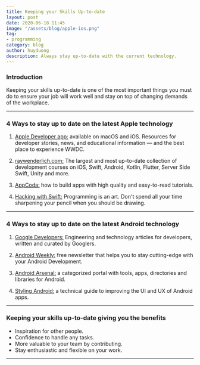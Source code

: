 ```yaml
---
title: Keeping your Skills Up-to-date
layout: post
date: 2020-06-18 11:45
image: "/assets/blog/apple-ios.png"
tag:
- programming
category: blog
author: huyduong
description: Always stay up-to-date with the current technology.
---
```


### Introduction

Keeping your skills up-to-date is one of the most important things you must do to ensure your job will work well and stay on top of changing demands of the workplace.

---

### 4 Ways to stay up to date on the latest Apple technology

1. <a href="https://apps.apple.com/us/app/apple-developer/id640199958" target="_blank">Apple Developer app:</a> available on macOS and iOS. Resources for developer stories, news, and educational information — and the best place to experience WWDC.

2. <a href="http://www.raywenderlich.com" target="_blank">raywenderlich.com:</a> The largest and most up-to-date collection of development courses on iOS, Swift, Android, Kotlin, Flutter, Server Side Swift, Unity and more.

3. <a href="https://www.appcoda.com" target="_blank">AppCoda:</a> how to build apps with high quality and easy-to-read tutorials.

4. <a href="https://www.hackingwithswift.com" target="_blank">Hacking with Swift:</a> Programming is an art. Don't spend all your time sharpening your pencil when you should be drawing.

---

### 4 Ways to stay up to date on the latest Android technology

1. <a href="https://developers.google.com" target="_blank">Google Developers:</a> Engineering and technology articles for developers, written and curated by Googlers.

2. <a href="https://androidweekly.net" target="_blank">Android Weekly:</a> free newsletter that helps you to stay cutting-edge with your Android Development.

3. <a href="https://android-arsenal.com" target="_blank">Android Arsenal:</a> a categorized portal with tools, apps, directories and libraries for Android.

4. <a href="https://blog.stylingandroid.com" target="_blank">Styling Android:</a> a technical guide to improving the UI and UX of Android apps.

---

### Keeping your skills up-to-date giving you the benefits

- Inspiration for other people.
- Confidence to handle any tasks.
- More valuable to your team by contributing.
- Stay enthusiastic and flexible on your work.

---